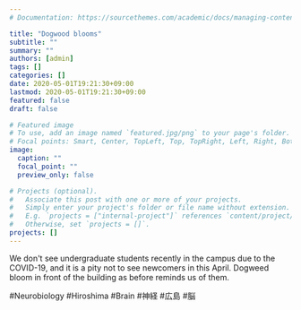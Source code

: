 ```yaml
---
# Documentation: https://sourcethemes.com/academic/docs/managing-content/

title: "Dogwood blooms"
subtitle: ""
summary: ""
authors: [admin]
tags: []
categories: []
date: 2020-05-01T19:21:30+09:00
lastmod: 2020-05-01T19:21:30+09:00
featured: false
draft: false

# Featured image
# To use, add an image named `featured.jpg/png` to your page's folder.
# Focal points: Smart, Center, TopLeft, Top, TopRight, Left, Right, BottomLeft, Bottom, BottomRight.
image:
  caption: ""
  focal_point: ""
  preview_only: false

# Projects (optional).
#   Associate this post with one or more of your projects.
#   Simply enter your project's folder or file name without extension.
#   E.g. `projects = ["internal-project"]` references `content/project/deep-learning/index.md`.
#   Otherwise, set `projects = []`.
projects: []
---
```

We don't see undergraduate students recently in the campus due to the COVID-19, and it is a pity not to see newcomers in this April. Dogweed bloom in front of the building as before reminds us of them.

#Neurobiology #Hiroshima #Brain #神経 #広島 #脳